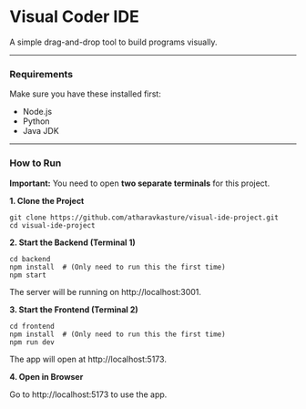 # Visual Coder IDE

A simple drag-and-drop tool to build programs visually.

---

### Requirements

Make sure you have these installed first:
* Node.js
* Python
* Java JDK

---

### How to Run

**Important:** You need to open **two separate terminals** for this project.

**1. Clone the Project**
```
git clone https://github.com/atharavkasture/visual-ide-project.git
cd visual-ide-project
```

**2. Start the Backend (Terminal 1)**
```
cd backend
npm install  # (Only need to run this the first time)
npm start
```
The server will be running on http://localhost:3001.

**3. Start the Frontend (Terminal 2)**
```
cd frontend
npm install  # (Only need to run this the first time)
npm run dev
```
The app will open at http://localhost:5173.

**4. Open in Browser**

Go to http://localhost:5173 to use the app.




